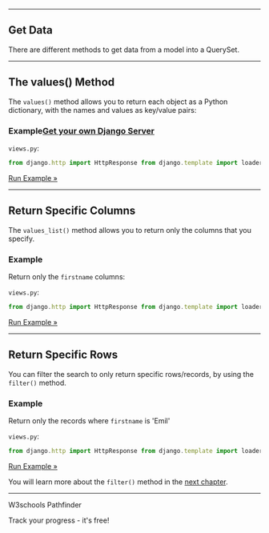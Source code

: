 ___

## Get Data

There are different methods to get data from a model into a QuerySet.

___

## The values() Method

The `values()` method allows you to return each object as a Python dictionary, with the names and values as key/value pairs:

### Example[Get your own Django Server](https://www.w3schools.com/django/django_server.php "W3Schools Spaces")

`views.py`:

```jsx
from django.http import HttpResponse from django.template import loader from .models import Member def testing(request): mydata = Member.objects.all().values() template = loader.get_template('template.html') context = { 'mymembers': mydata, } return HttpResponse(template.render(context, request))
```

[Run Example »](https://www.w3schools.com/django/showdjango.php?filename=demo_queryset_get)

___

## Return Specific Columns

The `values_list()` method allows you to return only the columns that you specify.

### Example

Return only the `firstname` columns:

`views.py`:

```jsx
from django.http import HttpResponse from django.template import loader from .models import Member def testing(request): mydata = Member.objects.values_list('firstname') template = loader.get_template('template.html') context = { 'mymembers': mydata, } return HttpResponse(template.render(context, request))
```

[Run Example »](https://www.w3schools.com/django/showdjango.php?filename=demo_queryset_get2)

___

## Return Specific Rows

You can filter the search to only return specific rows/records, by using the `filter()` method.

### Example

Return only the records where `firstname` is 'Emil'

`views.py`:

```jsx
from django.http import HttpResponse from django.template import loader from .models import Member def testing(request): mydata = Member.objects.filter(firstname='Emil').values() template = loader.get_template('template.html') context = { 'mymembers': mydata, } return HttpResponse(template.render(context, request))
```

[Run Example »](https://www.w3schools.com/django/showdjango.php?filename=demo_queryset_get3)

You will learn more about the `filter()` method in the [next chapter](https://www.w3schools.com/django/django_queryset_filter.php).

___

W3schools Pathfinder

Track your progress - it's free!
